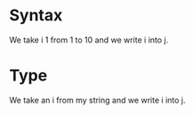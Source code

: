 # Syntax

We take i 1 from 1 to 10 and we write i into j.
<!--    ^
warning: the 'take <name> <expr> from ...' syntax is deprecated [take.syntax.deprecated]
        ^
note: write 'take a i like 1 from ...' instead [take.syntax.deprecated.hint]
-->

# Type

We take an i from my string and we write i into j.
<!--              ^^^^^^^^^
error: cannot iterate over expression of type 'String' [take.source.type]
-->
